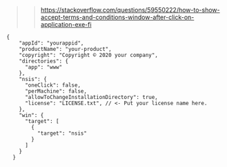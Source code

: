 > > https://stackoverflow.com/questions/59550222/how-to-show-accept-terms-and-conditions-window-after-click-on-application-exe-fi

```
{
    "appId": "yourappid",
    "productName": "your-product",
    "copyright": "Copyright © 2020 your company",
    "directories": {
      "app": "www"
    },
    "nsis": {
      "oneClick": false,
      "perMachine": false,
      "allowToChangeInstallationDirectory": true,
      "license": "LICENSE.txt", // <- Put your license name here.
    },
    "win": {
      "target": [
        {
          "target": "nsis"
        }
      ]
    }
  }
```

